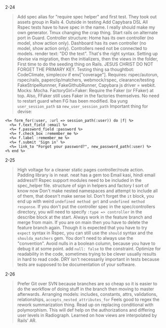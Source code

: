 2-24

> Add spec alias for "require spec helper" and first test.
> They took out assets group in Rails 4.
> Outside in testing 
> Add Capybara DSL 
> All Rspec tests have to have spec in the name.
> I really should make my own generator.
> Tmux changing the crap thing.
> Start rails on alternate port in Guard.
> Controller structure: Home has its own controller (no model, show action only). Dashboard has its own controller (no model, show action only).
> Controllers need not be connected to models.
> render text: "DO the text". That's the right syntax.
> Setting up devise via migration, then the initializers, then the views in the folder,
> First time to do the seeding thing on Rails. JESUS CHRIST DO NOT FORGET THE PRIMARY KEY.
> Testing thing sa thoughtbot: CodeClimate, simplecov if env["coverage"]. Requires: rspec/autorun, rspec/rails, paperclip/matchers, webmock/rspec, clearance/testing
> FakeStripeRunnner, FakeGithubRunner, Capybara js driver = webkit. Mocks: Mocha.
> FactoryGirl+Faker: Require the Faker (or FFaker) at top. Also, FFaker still uses Faker in the factories themselves.
> No need to restart guard when FG has been modified.
> Iba yung `user_session_path` sa `new_user_session_path`
> Important thing for devise:

    <%= form_for(:user, :url => session_path(:user)) do |f| %>
      <%= f.text_field :email %>
      <%= f.password_field :password %>
      <%= f.check_box :remember_me %>
      <%= f.label :remember_me %>
      <%= f.submit 'Sign in' %>
      <%= link_to "Forgot your password?", new_password_path(:user) %>
    <% end %>
 
2-25
> High voltage for a cleaner static pages controller/route action.
> Padding library is in neat. neat has a gem too
> Email kasi, hindi email address!!!
> Rspec support modules need to be included in the spec_helper file.
> structure of sign in helpers and factory I sort of know now
> Don't make nested namespaces and attempt to include all of them, that doesn't make sense lol.
> Don't forget the `it` block, you end up with weird `undefined method get` and `undefined method response`.
> If you don't put the controller spec in the spec/controllers directory, you will need to specify `:type => controller` in the describe block at the start.
> Always work in the feature branch and merge from main. If you are on main then you have to delete the feature branch again.
> Though it is expected that you have to try `expect` syntax in Rspec, you can still use the `should` syntax and the `shoulda_matchers` gem. You don't need to always use the "convention".
> Avoid nulls in a boolean column, because you have to debug it at some point. add `null: false` to the constraint.
> Optimize for readability in the code, sometimes trying to be clever usually results in hard to read code. DRY isn't necessarily important in tests because tests are supposed to be documentation of your software.   

2-26
> Prefer Git over SVN because branches are so cheap so it is easier to do the workflow of doing stuff in the branch then moving to master afterwards.
> Arranging models: includes, constants, attrs, validations, relationships, `accepts_nested_attributes_for`
> Feels good to regex the rework summarization thing.
> Read up on replacing conditional with polymorphism. This will def help on the authorizations and differing user levels in Radiograph. Learned on how views are interpolated by Rails' AR.
